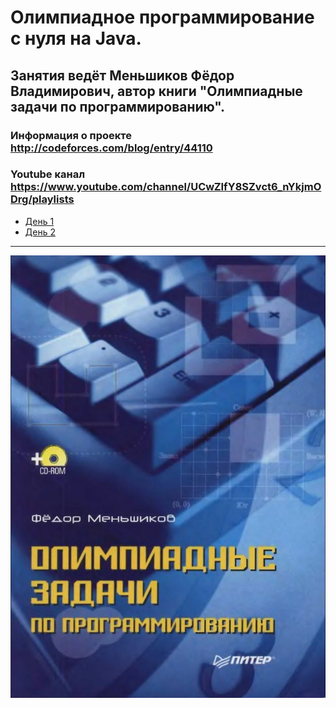 # Олимпиадное программирование с нуля на Java.  
## Занятия ведёт Меньшиков Фёдор Владимирович, автор книги "Олимпиадные задачи по программированию".
### Информация о проекте http://codeforces.com/blog/entry/44110
### Youtube канал https://www.youtube.com/channel/UCwZIfY8SZvct6_nYkjmODrg/playlists

* [День 1](https://github.com/eputrya/acmp.ru/tree/main/Day%201)
* [День 2](https://github.com/eputrya/acmp.ru/tree/main/Day%202)
---
<p align="center"> <img src="https://github.com/eputrya/acmp.ru/blob/main/img/book.JPG"></p>


